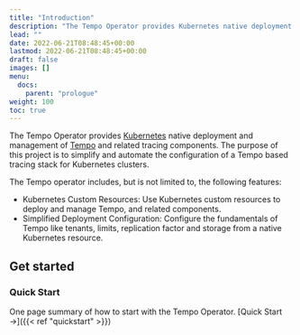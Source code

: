 ```yaml
---
title: "Introduction"
description: "The Tempo Operator provides Kubernetes native deployment and management of Tenoi and related tracing components"
lead: ""
date: 2022-06-21T08:48:45+00:00
lastmod: 2022-06-21T08:48:45+00:00
draft: false
images: []
menu:
  docs:
    parent: "prologue"
weight: 100
toc: true
---
```


The Tempo Operator provides [Kubernetes](https://kubernetes.io/) native deployment and management of [Tempo](https://github.com/grafana/tempo) and related tracing components.
The purpose of this project is to simplify and automate the configuration of a Tempo based tracing stack for Kubernetes clusters.

The Tempo operator includes, but is not limited to, the following features:

* Kubernetes Custom Resources: Use Kubernetes custom resources to deploy and manage Tempo, and related components.
* Simplified Deployment Configuration: Configure the fundamentals of Tempo like tenants, limits, replication factor and storage from a native Kubernetes resource.

## Get started

### Quick Start

One page summary of how to start with the Tempo Operator. [Quick Start →]({{< ref "quickstart" >}})

